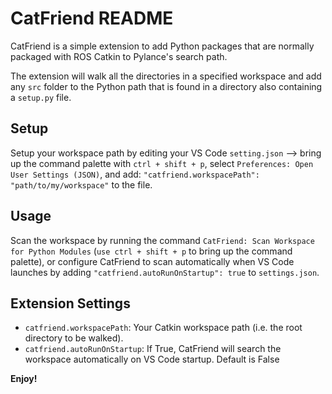 # CatFriend README

CatFriend is a simple extension to add Python packages that are normally packaged with ROS Catkin to Pylance's search path.

The extension will walk all the directories in a specified workspace and add any `src` folder to the Python path that is found in a directory also containing a `setup.py` file.

## Setup

Setup your workspace path by editing your VS Code `setting.json` --> bring up the command palette with `ctrl + shift + p`, select `Preferences: Open User Settings (JSON)`, and add: `"catfriend.workspacePath": "path/to/my/workspace"` to the file.

## Usage

Scan the workspace by running the command `CatFriend: Scan Workspace for Python Modules` (`use ctrl + shift + p` to bring up the command palette), or configure CatFriend to scan automatically when VS Code launches by adding `"catfriend.autoRunOnStartup": true` to `settings.json`.

## Extension Settings

* `catfriend.workspacePath`: Your Catkin workspace path (i.e. the root directory to be walked).
* `catfriend.autoRunOnStartup`: If True, CatFriend will search the workspace automatically on VS Code startup. Default is False

**Enjoy!**
